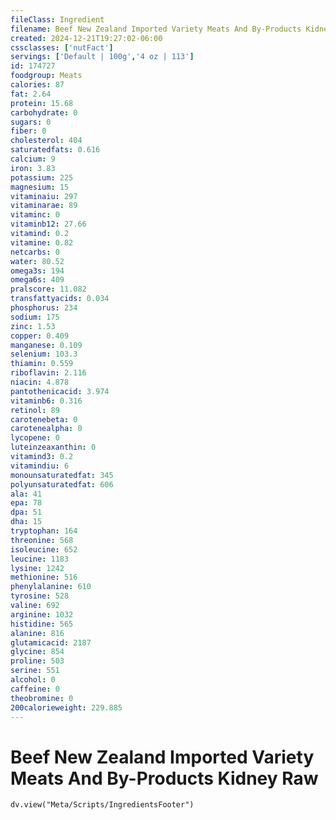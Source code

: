 ```yaml
---
fileClass: Ingredient
filename: Beef New Zealand Imported Variety Meats And By-Products Kidney Raw
created: 2024-12-21T19:27:02-06:00
cssclasses: ['nutFact']
servings: ['Default | 100g','4 oz | 113']
id: 174727
foodgroup: Meats
calories: 87
fat: 2.64
protein: 15.68
carbohydrate: 0
sugars: 0
fiber: 0
cholesterol: 404
saturatedfats: 0.616
calcium: 9
iron: 3.83
potassium: 225
magnesium: 15
vitaminaiu: 297
vitaminarae: 89
vitaminc: 0
vitaminb12: 27.66
vitamind: 0.2
vitamine: 0.82
netcarbs: 0
water: 80.52
omega3s: 194
omega6s: 409
pralscore: 11.082
transfattyacids: 0.034
phosphorus: 234
sodium: 175
zinc: 1.53
copper: 0.409
manganese: 0.109
selenium: 103.3
thiamin: 0.559
riboflavin: 2.116
niacin: 4.878
pantothenicacid: 3.974
vitaminb6: 0.316
retinol: 89
carotenebeta: 0
carotenealpha: 0
lycopene: 0
luteinzeaxanthin: 0
vitamind3: 0.2
vitamindiu: 6
monounsaturatedfat: 345
polyunsaturatedfat: 606
ala: 41
epa: 78
dpa: 51
dha: 15
tryptophan: 164
threonine: 568
isoleucine: 652
leucine: 1183
lysine: 1242
methionine: 516
phenylalanine: 610
tyrosine: 528
valine: 692
arginine: 1032
histidine: 565
alanine: 816
glutamicacid: 2187
glycine: 854
proline: 503
serine: 551
alcohol: 0
caffeine: 0
theobromine: 0
200calorieweight: 229.885
---
```


# Beef New Zealand Imported Variety Meats And By-Products Kidney Raw

```dataviewjs
dv.view("Meta/Scripts/IngredientsFooter")
```